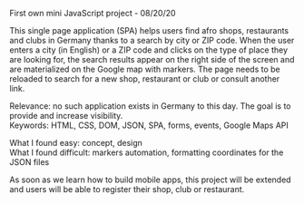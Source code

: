 First own mini JavaScript project - 08/20/20

This single page application (SPA) helps users find afro shops, restaurants and clubs in Germany thanks to a search by city or ZIP code. When the user enters a city (in English) or a ZIP code and clicks on the type of place they are looking for, the search results appear on the right side of the screen and are materialized on the Google map with markers. The page needs to be reloaded to search for a new shop, restaurant or club or consult another link. <br>

Relevance: no such application exists in Germany to this day. The goal is to provide and increase visibility. <br>
Keywords: HTML, CSS, DOM, JSON, SPA, forms, events, Google Maps API <br>

What I found easy: concept, design <br>
What I found difficult: markers automation, formatting coordinates for the JSON files <br>

As soon as we learn how to build mobile apps, this project will be extended and users will be able to register their shop, club or restaurant. 

